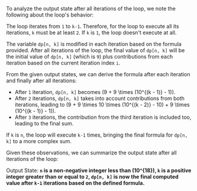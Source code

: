 To analyze the output state after all iterations of the loop, we note the following about the loop's behavior:

The loop iterates from `1` to `k-1`. Therefore, for the loop to execute all its iterations, `k` must be at least `2`. If `k` is `1`, the loop doesn't execute at all. 

The variable `dp[n, k]` is modified in each iteration based on the formula provided. After all iterations of the loop, the final value of `dp[n, k]` will be the initial value of `dp[n, k]` (which is `9`) plus contributions from each iteration based on the current iteration index `i`.

From the given output states, we can derive the formula after each iteration and finally after all iterations:

- After `1` iteration, `dp[n, k]` becomes \(9 + 9 \times (10^{(k - 1)} - 1)\).
- After `2` iterations, `dp[n, k]` takes into account contributions from both iterations, leading to \(9 + 9 \times 10 \times (10^{(k - 2)} - 10) + 9 \times (10^{(k - 1)} - 1)\).
- After `3` iterations, the contribution from the third iteration is included too, leading to the final sum.

If `k` is `n`, the loop will execute `k-1` times, bringing the final formula for `dp[n, k]` to a more complex sum.

Given these observations, we can summarize the output state after all iterations of the loop:

Output State: **`n` is a non-negative integer less than \(10^{18}\), `k` is a positive integer greater than or equal to `2`, `dp[n, k]` is now the final computed value after `k-1` iterations based on the defined formula.**